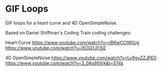 # GIF Loops

GIF loops for a heart curve and 4D OpenSimpleNoise.

Based on Daniel Shiffman's Coding Train coding challenges:

Heart Curve
https://www.youtube.com/watch?v=nBKwCCtWlUg
https://www.youtube.com/watch?v=l5I3Q1JFISE

4D OpenSimpleNoise
https://www.youtube.com/watch?v=Lv9gyZZJPE0
https://www.youtube.com/watch?v=3_0Ax95jIrk&t=574s
